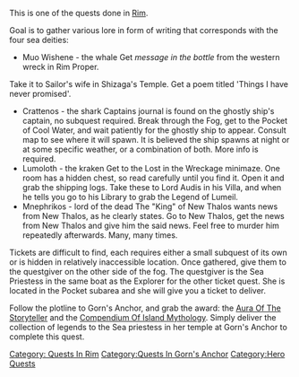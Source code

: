 This is one of the quests done in [Rim](:Category:Rim "wikilink").

Goal is to gather various lore in form of writing that corresponds with
the four sea deities:

-   Muo Wishene - the whale <spoiler>Get *message in the bottle* from
    the western wreck in Rim Proper.

Take it to Sailor's wife in Shizaga's Temple. Get a poem titled 'Things
I have never promised'.</spoiler>

-   Crattenos - the shark <spoiler>Captains journal is found on the
    ghostly ship's captain, no subquest required. Break through the Fog,
    get to the Pocket of Cool Water, and wait patiently for the ghostly
    ship to appear. Consult map to see where it will spawn. It is
    believed the ship spawns at night or at some specific weather, or a
    combination of both. More info is required.</spoiler>
-   Lumoloth - the kraken <spoiler>Get to the Lost in the Wreckage
    minimaze. One room has a hidden chest, so read carefully until you
    find it. Open it and grab the shipping logs. Take these to Lord
    Audis in his Villa, and when he tells you go to his Library to grab
    the Legend of Lumeil.</spoiler>
-   Mnephrikos - lord of the dead <spoiler>The "King" of New Thalos
    wants news from New Thalos, as he clearly states. Go to New Thalos,
    get the news from New Thalos and give him the said news. Feel free
    to murder him repeatedly afterwards. Many, many times.</spoiler>

Tickets are difficult to find, each requires either a small subquest of
its own or is hidden in relatively inaccessible location. Once gathered,
give them to the questgiver on the other side of the fog. <spoiler>The
questgiver is the Sea Priestess in the same boat as the Explorer for the
other ticket quest. She is located in the Pocket subarea and she will
give you a ticket to deliver.</spoiler>

Follow the plotline to Gorn's Anchor, and grab the award: the [Aura Of
The Storyteller](Aura_Of_The_Storyteller "wikilink") and the [Compendium
Of Island Mythology](Compendium_Of_Island_Mythology "wikilink").
<spoiler>Simply deliver the collection of legends to the Sea priestess
in her temple at Gorn's Anchor to complete this quest.</spoiler>

[Category: Quests In Rim](Category:_Quests_In_Rim "wikilink")
[Category:Quests In Gorn's
Anchor](Category:Quests_In_Gorn's_Anchor "wikilink") [Category:Hero
Quests](Category:Hero_Quests "wikilink")
